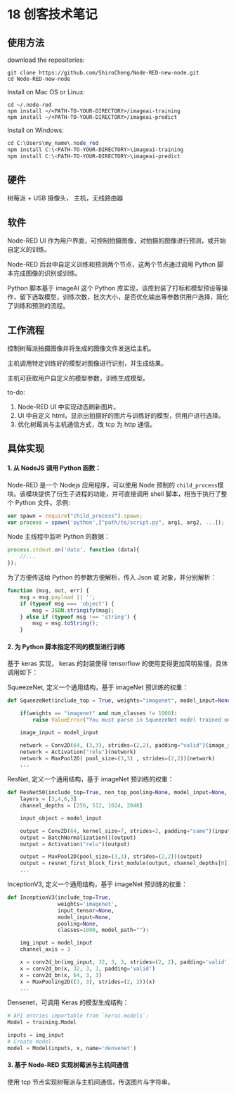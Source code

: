 # 18 创客技术笔记

## 使用方法

download the repositories:

```shell
git clone https://github.com/ShiroCheng/Node-RED-new-node.git
cd Node-RED-new-node
```

Install on Mac OS or Linux:

```shell
cd ~/.node-red
npm install ~/<PATH-TO-YOUR-DIRECTORY>/imageai-training
npm install ~/<PATH-TO-YOUR-DIRECTORY>/imageai-predict
```

Install on Windows:

```powershell
cd C:\Users\my_name\.node_red
npm install C:\<PATH-TO-YOUR-DIRECTORY>\imageai-training
npm install C:\<PATH-TO-YOUR-DIRECTORY>\imageai-predict
```



## 硬件

树莓派 + USB 摄像头， 主机，无线路由器



## 软件

Node-RED UI 作为用户界面，可控制拍摄图像，对拍摄的图像进行预测，或开始自定义的训练。

Node-RED 后台中自定义训练和预测两个节点，这两个节点通过调用 Python 脚本完成图像的识别或训练。

Python 脚本基于 imageAI 这个 Python 库实现，该库封装了打标和模型预设等操作，留下选取模型，训练次数，批次大小，是否优化输出等参数供用户选择，简化了训练和预测的流程。



## 工作流程

控制树莓派拍摄图像并将生成的图像文件发送给主机。

主机调用特定训练好的模型对图像进行识别，并生成结果。

主机可获取用户自定义的模型参数，训练生成模型。



to-do:  

1. Node-RED UI 中实现动态刷新图片。
2. UI 中自定义 html，显示出拍摄好的图片与训练好的模型，供用户进行选择。
3. 优化树莓派与主机通信方式，改 tcp 为 http 通信。



## 具体实现

#### 1. 从 NodeJS 调用 Python 函数：

Node-RED 是一个 Nodejs 应用程序，可以使用 Node 预制的 `child_process`模块。该模块提供了衍生子进程的功能，并可直接调用 shell 脚本，相当于执行了整个 Python 文件。示例:

```javascript
var spawn = require("child_process").spawn;
var process = spawn('python',["path/to/script.py", arg1, arg2, ...]);
```

Node 主线程中监听 Python 的数据：

```javascript
process.stdout.on('data', function (data){
	//...
});
```

为了方便传送给 Python 的参数方便解析，传入 Json 或 对象，并分别解析：

```javascript
function (msg, out, err) {
    msg = msg.payload || '';
    if (typeof msg === 'object') {
        msg = JSON.stringify(msg);
    } else if (typeof msg !== 'string') {
        msg = msg.toString();
    }
```



#### 2. 为 Python 脚本指定不同的模型进行训练

基于 keras 实现， keras 的封装使得 tensorflow 的使用变得更加简明易懂，具体调用如下：



SqueezeNet, 定义一个通用结构，基于 imageNet 预训练的权重：

```python
def SqueezeNet(include_top = True, weights="imagenet", model_input=None, non_top_pooling=None, num_classes=1000, model_path = ""):

    if(weights == "imagenet" and num_classes != 1000):
        raise ValueError("You must parse in SqueezeNet model trained on the 1000 class ImageNet")

    image_input = model_input

    network = Conv2D(64, (3,3), strides=(2,2), padding="valid")(image_input)
    network = Activation("relu")(network)
    network = MaxPool2D( pool_size=(3,3) , strides=(2,2))(network)
    ...
```



ResNet, 定义一个通用结构，基于 imageNet 预训练的权重：

```python
def ResNet50(include_top=True, non_top_pooling=None, model_input=None, num_classes=1000, weights='imagenet', model_path=""):
    layers = [3,4,6,3]
    channel_depths = [256, 512, 1024, 2048]

    input_object = model_input

    output = Conv2D(64, kernel_size=7, strides=2, padding="same")(input_object)
    output = BatchNormalization()(output)
    output = Activation("relu")(output)

    output = MaxPool2D(pool_size=(3,3), strides=(2,2))(output)
    output = resnet_first_block_first_module(output, channel_depths[0])
    ...
```



InceptionV3, 定义一个通用结构，基于 imageNet 预训练的权重：

```python
def InceptionV3(include_top=True,
                weights='imagenet',
                input_tensor=None,
                model_input=None,
                pooling=None,
                classes=1000, model_path=""):

    img_input = model_input
    channel_axis = 3

    x = conv2d_bn(img_input, 32, 3, 3, strides=(2, 2), padding='valid')
    x = conv2d_bn(x, 32, 3, 3, padding='valid')
    x = conv2d_bn(x, 64, 3, 3)
    x = MaxPooling2D((3, 3), strides=(2, 2))(x)
    ...
```



Densenet，可调用 Keras 的模型生成结构：

```python
# API entries importable from `keras.models`:
Model = training.Model

inputs = img_input
# Create model.
model = Model(inputs, x, name='densenet')
```



#### 3. 基于 Node-RED 实现树莓派与主机间通信

使用 tcp 节点实现树莓派与主机间通信，传送图片与字符串。

